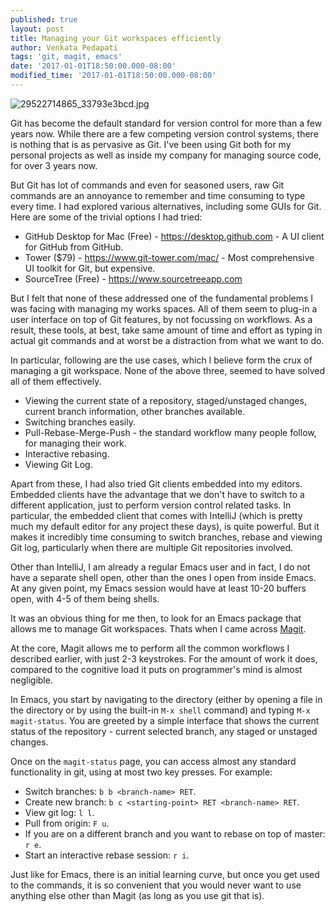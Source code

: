 ```yaml
---
published: true
layout: post
title: Managing your Git workspaces efficiently
author: Venkata Pedapati
tags: 'git, magit, emacs'
date: '2017-01-01T18:50:00.000-08:00'
modified_time: '2017-01-01T18:50:00.000-08:00'
---
```

![29522714865_33793e3bcd.jpg]({{site.baseurl}}/public/29522714865_33793e3bcd.jpg)

Git has become the default standard for version control for more than a few years now. While there are a few competing version control systems, there is nothing that is as pervasive as Git. I've been using Git both for my personal projects as well as inside my company for managing source code, for over 3 years now.

But Git has lot of commands and even for seasoned users, raw Git commands are an annoyance to remember and time consuming to type every time. I had explored various alternatives, including some GUIs for Git. Here are some of the trivial options I had tried:

* GitHub Desktop for Mac (Free) - https://desktop.github.com - A UI client for GitHub from GitHub.
* Tower ($79) - https://www.git-tower.com/mac/ - Most comprehensive UI toolkit for Git, but expensive.
* SourceTree (Free) - https://www.sourcetreeapp.com

But I felt that none of these addressed one of the fundamental problems I was facing with managing my works spaces. All of them seem to plug-in a user interface on top of Git features, by not focussing on workflows. As a result, these tools, at best, take same amount of time and effort as typing in actual git commands and at worst be a distraction from what we want to do. 

In particular, following are the use cases, which I believe form the crux of managing a git workspace. None of the above three, seemed to have solved all of them effectively.

* Viewing the current state of a repository, staged/unstaged changes, current branch information, other branches available.
* Switching branches easily. 
* Pull-Rebase-Merge-Push - the standard workflow many people follow, for managing their work.
* Interactive rebasing.
* Viewing Git Log.

Apart from these, I had also tried Git clients embedded into my editors. Embedded clients have the advantage that we don't have to switch to a different application, just to perform version control related tasks. In particular, the embedded client that comes with IntelliJ (which is pretty much my default editor for any project these days), is quite powerful. But it makes it incredibly time consuming to switch branches, rebase and viewing Git log, particularly when there are multiple Git repositories involved.

Other than IntelliJ, I am already a regular Emacs user and in fact, I do not have a separate shell open, other than the ones I open from inside Emacs. At any given point, my Emacs session would have at least 10-20 buffers open, with 4-5 of them being shells. 

It was an obvious thing for me then, to look for an Emacs package that allows me to manage Git workspaces. Thats when I came across [Magit](https://magit.vc).

At the core, Magit allows me to perform all the common workflows I described earlier, with just 2-3 keystrokes. For the amount of work it does, compared to the cognitive load it puts on programmer's mind is almost negligible.

In Emacs, you start by navigating to the directory (either by opening a file in the directory or by using the built-in `M-x shell` command) and typing `M-x magit-status`. You are greeted by a simple interface that shows the current status of the repository - current selected branch, any staged or unstaged changes.

Once on the `magit-status` page, you can access almost any standard functionality in git, using at most two key presses. For example:

* Switch branches: `b b <branch-name> RET`.
* Create new branch: `b c <starting-point> RET <branch-name> RET`.
* View git log: `l l`.
* Pull from origin: `F u`.
* If you are on a different branch and you want to rebase on top of master: `r e`.
* Start an interactive rebase session: `r i`.

Just like for Emacs, there is an initial learning curve, but once you get used to the commands, it is so convenient that you would never want to use anything else other than Magit (as long as you use git that is).
